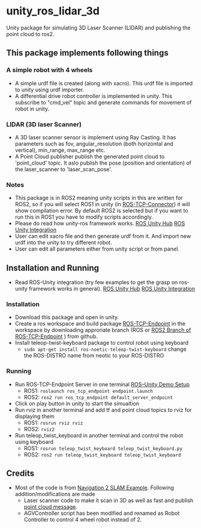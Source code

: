 # unity_ros_lidar_3d
Unity package for simulating 3D Laser Scanner (LIDAR) and publishing the point cloud to ros2.

## This package implements following things
### A simple robot with 4 wheels
- A simple urdf file is created (along with xacro). This urdf file is imported to unity using urdf importer.
- A differential drive robot controller is implemented in unity. This subscribe to "cmd_vel" topic and generate commands for movement of robot in unity.

### LIDAR (3D laser Scanner)
- A 3D laser scanner sensor is implement using Ray Casting. It has parameters such as fov, angular_resolution (both horizontal and vertical), min_range, max_range etc.
- A Point Cloud publisher publish the generated point cloud to 'point_cloud' topic. It aslo publish the pose (position and orientation) of the laser_scanner to 'laser_scan_pose'.

 ### Notes
 - This package is in ROS2 meaning unity scripts in this are written for ROS2, so if you will select ROS1 in unity (in [ROS-TCP-Connector](https://github.com/Unity-Technologies/ROS-TCP-Connector)) it will show compilation error. By default ROS2 is selected but if you want to run this in ROS1 you have to modify scripts accordingly.
 - Please do read how unity-ros framework works. [ROS Unity Hub](https://github.com/Unity-Technologies/Unity-Robotics-Hub) [ROS Unity Integration](https://github.com/Unity-Technologies/Unity-Robotics-Hub/blob/main/tutorials/ros_unity_integration/README.md)
 - User can edit xacro file and then generate urdf from it. And import new urdf into the unity to try different robot.
 - User can edit all parameters either from unity script or from panel.

## Installation and Running
- Read ROS-Unity integration (try few examples to get the grasp on ros-unity framework works in general). [ROS Unity Hub](https://github.com/Unity-Technologies/Unity-Robotics-Hub) [ROS Unity Integration](https://github.com/Unity-Technologies/Unity-Robotics-Hub/blob/main/tutorials/ros_unity_integration/README.md)

### Installation
- Download this package and open in unity.
- Create a ros workspace and build package [ROS-TCP-Endpoint](https://github.com/Unity-Technologies/ROS-TCP-Endpoint) in the workspace by downloading approriate branch (ROS or [ROS2 Branch of ROS-TCP-Endpoint](https://github.com/Unity-Technologies/ROS-TCP-Endpoint/tree/main-ros2) ) from github.
- Install teleop-twist-keyboard package to control robot using keyboard
  - `sudo apt-get install ros-noetic-teleop-twist-keyboard` change the ROS-DISTRO name from neotic to your ROS-DISTRO

### Running
- Run ROS-TCP-Endpoint Server in one terminal [ROS–Unity Demo Setup](https://github.com/Unity-Technologies/Unity-Robotics-Hub/blob/main/tutorials/ros_unity_integration/setup.md)
  - ROS1: `roslaunch ros_tcp_endpoint endpoint.launch`
  - ROS2: `ros2 run ros_tcp_endpoint default_server_endpoint`
- Click on play button in unity to start the simualtion
- Run rviz in another terminal and add tf and point cloud topics to rviz for displaying them
  - ROS1: `rosrun rviz rviz`
  - ROS2: `rviz2`
- Run teleop_twist_keyboard in another terminal and control the robot using keyboard
  - ROS1: `rosrun teleop_twist_keyboard teleop_twist_keyboard.py`
  - ROS2: `ros2 run teleop_twist_keyboard teleop_twist_keyboard`

## Credits
- Most of the code is from [Navigation 2 SLAM Example](https://github.com/Unity-Technologies/Robotics-Nav2-SLAM-Example). Following addition/modifications are made
  - Laser scanner code to make it scan in 3D as well as fast and publish [point cloud message](http://docs.ros.org/en/melodic/api/sensor_msgs/html/msg/PointCloud2.html).
  - AGVController script has been modified and renamed as Robot Controller to control 4 wheel robot instead of 2.
